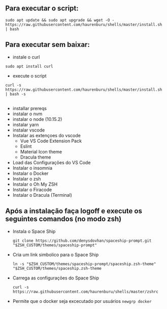 ## Para executar o script:
``sudo apt update && sudo apt upgrade && wget -O - https://raw.githubusercontent.com/haurenburu/shells/master/install.sh | bash ``

## Para executar sem baixar:
- instale o curl

``sudo apt install curl``

- execute o script

``curl -s https://raw.githubusercontent.com/haurenburu/shells/master/install.sh | bash -s``

##
- installar prereqs
- instalar o nvm
- instalar o node (10.15.2)
- instalar yarn
- instalar vscode
- Instalar as extençoes do vscode
  * Vue VS Code Extension Pack
  * Eslint
  * Material Icon theme
  * Dracula theme
- Load das Configurações do VS Code
- Instalar o insomnia
- Instalar o Docker
- Instalar o zsh
- Instalar o Oh My ZSH
- Instalar o Firacode
- Instalar o Dracula (Terminal)

## Após a instalação faça logoff e execute os seguintes comandos (no modo zsh)

- Instala o Space Ship

  ``git clone https://github.com/denysdovhan/spaceship-prompt.git "$ZSH_CUSTOM/themes/spaceship-prompt"``

- Cria um link simbolico para o Space Ship

  ``ln -s "$ZSH_CUSTOM/themes/spaceship-prompt/spaceship.zsh-theme" "$ZSH_CUSTOM/themes/spaceship.zsh-theme``

- Carrega as configurações do Space Ship

  ``curl -s https://raw.githubusercontent.com/haurenburu/shells/master/zshrc``

- Permite que o docker seja excecutado por usuários
`` newgrp docker ``

